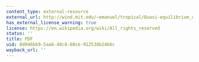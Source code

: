 ```yaml
---
content_type: external-resource
external_url: http://wind.mit.edu/~emanuel/tropical/Quasi-equilibrium_dynamics.pdf
has_external_license_warning: true
license: https://en.wikipedia.org/wiki/All_rights_reserved
status: ''
title: PDF
uid: 8d046bb9-5aa6-40c8-88ce-912538b24b6c
wayback_url: ''
---
```

